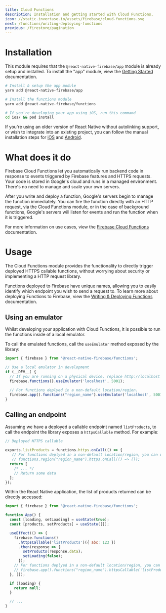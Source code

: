 ```yaml
---
title: Cloud Functions
description: Installation and getting started with Cloud Functions.
icon: //static.invertase.io/assets/firebase/cloud-functions.svg
next: /functions/writing-deploying-functions
previous: /firestore/pagination
---
```


# Installation

This module requires that the `@react-native-firebase/app` module is already setup and installed. To install the "app" module, view the
[Getting Started](/) documentation.

```bash
# Install & setup the app module
yarn add @react-native-firebase/app

# Install the functions module
yarn add @react-native-firebase/functions

# If you're developing your app using iOS, run this command
cd ios/ && pod install
```

If you're using an older version of React Native without autolinking support, or wish to integrate into an existing project,
you can follow the manual installation steps for [iOS](/functions/usage/installation/ios) and [Android](/functions/usage/installation/android).

# What does it do

Firebase Cloud Functions let you automatically run backend code in response to events triggered by Firebase features and
HTTPS requests. Your code is stored in Google's cloud and runs in a managed environment. There's no need to manage and
scale your own servers.

<Youtube id="vr0Gfvp5v1A" />

After you write and deploy a function, Google's servers begin to manage the function immediately. You can fire the function
directly with an HTTP request, via the Cloud Functions module, or in the case of background functions, Google's servers will listen for events and run
the function when it is triggered.

For more information on use cases, view the [Firebase Cloud Functions](https://firebase.google.com/docs/functions/use-cases) documentation.

# Usage

The Cloud Functions module provides the functionality to directly trigger deployed HTTPS callable functions, without worrying
about security or implementing a HTTP request library.

Functions deployed to Firebase have unique names, allowing you to easily identify which endpoint you wish to send a request to.
To learn more about deploying Functions to Firebase, view the [Writing & Deploying Functions](/functions/writing-deploying-functions) documentation.

## Using an emulator

Whilst developing your application with Cloud Functions, it is possible to run the functions inside of a local emulator.

To call the emulated functions, call the `useEmulator` method exposed by the library:

```js
import { firebase } from '@react-native-firebase/functions';

// Use a local emulator in development
if (__DEV__) {
  // If you are running on a physical device, replace http://localhost with the local ip of your PC. (http://192.168.x.x)
  firebase.functions().useEmulator('localhost', 5001);
  
  // For functions deplyed in a non-default location/region.
  firebase.app().functions("region_name").useEmulator('localhost', 5001);
}
```

## Calling an endpoint

Assuming we have a deployed a callable endpoint named `listProducts`, to call the endpoint the library exposes a
`httpsCallable` method. For example:

```js
// Deployed HTTPS callable
  
exports.listProducts = functions.https.onCall(() => {
   // For functions deplyed in a non-default location/region, you can use the following form, instead of the one above.  
   // functions.region("region_name").https.onCall(() => {});
  return [
    /* ... */
    // Return some data
  ];
});
```

Within the React Native application, the list of products returned can be directly accessed:

```jsx
import { firebase } from '@react-native-firebase/functions';

function App() {
  const [loading, setLoading] = useState(true);
  const [products, setProducts] = useState([]);

  useEffect(() => {
    firebase.functions()
      .httpsCallable('listProducts')({ abc: 123 })
      .then(response => {
        setProducts(response.data);
        setLoading(false);
      });
    // For functions deplyed in a non-default location/region, you can use the following form, instead of the one above.  
    // firebase.app().functions("region_name").httpsCallable('listProducts')({ abc: 123 }).then();
  }, []);

  if (loading) {
    return null;
  }

  // ...
}
```
